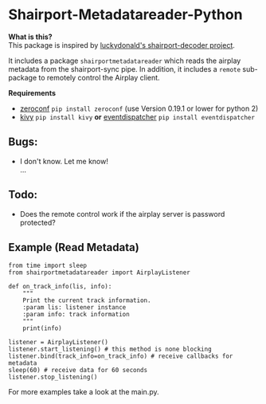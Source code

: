 # Shairport-Metadatareader-Python
   
**What is this?**   
This package is inspired by [luckydonald's shairport-decoder project](https://github.com/luckydonald/shairport-decoder/).   
 
It includes a package `shairportmetadatareader` which reads the airplay metadata from the shairport-sync pipe. In addition, it includes a `remote` sub-package to remotely control the Airplay client. 

**Requirements**    
- [zeroconf](https://pypi.org/project/zeroconf/) `pip install zeroconf` (use Version 0.19.1 or lower for python 2)   
- [kivy](https://kivy.org/) `pip install kivy` **or** [eventdispatcher](https://github.com/lobocv/eventdispatcher) `pip install eventdispatcher`    


## Bugs:
- I don't know. Let me know!   
...

## Todo:
- Does the remote control work if the airplay server is password protected?

## Example (Read Metadata)
```
from time import sleep
from shairportmetadatareader import AirplayListener

def on_track_info(lis, info):
    """
    Print the current track information.
    :param lis: listener instance
    :param info: track information
    """
    print(info)

listener = AirplayListener()
listener.start_listening() # this method is none blocking
listener.bind(track_info=on_track_info) # receive callbacks for metadata
sleep(60) # receive data for 60 seconds
listener.stop_listening()
```
For more examples take a look at the main.py.